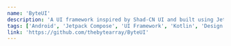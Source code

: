 ```yaml
---
name: 'ByteUI'
description: 'A UI framework inspired by Shad-CN UI and built using Jetpack Compose. Designed primarily for The Byte Array applications with modern design principles.'
tags: ['Android', 'Jetpack Compose', 'UI Framework', 'Kotlin', 'Design System']
link: 'https://github.com/thebytearray/ByteUI'
---
```

